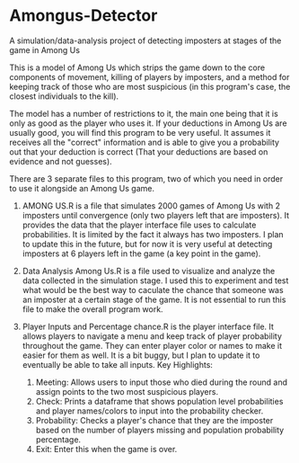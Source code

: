 # Amongus-Detector
A simulation/data-analysis project of detecting imposters at stages of the game in Among Us

This is a model of Among Us which strips the game down to the core components of movement, killing of players by imposters, and a method for keeping track of those who are most suspicious (in this program's case, the closest individuals to the kill).

The model has a number of restrictions to it, the main one being that it is only as good as the player who uses it. If your deductions in Among Us are usually good, you will find this program to be very useful. It assumes it receives all the "correct" information and is able to give you a probability out that your deduction is correct (That your deductions are based on evidence and not guesses).

There are 3 separate files to this program, two of which you need in order to use it alongside an Among Us game.

1. AMONG US.R is a file that simulates 2000 games of Among Us with 2 imposters until convergence (only two players left that are imposters). It provides the data that the player interface file uses to calculate probabilities. It is limited by the fact it always has two imposters. I plan to update this in the future, but for now it is very useful at detecting imposters at 6 players left in the game (a key point in the game).

2. Data Analysis Among Us.R is a file used to visualize and analyze the data collected in the simulation stage. I used this to experiment and test what would be the best way to caculate the chance that someone was an imposter at a certain stage of the game. It is not essential to run this file to make the overall program work.

3. Player Inputs and Percentage chance.R is the player interface file. It allows players to navigate a menu and keep track of player probability throughout the game. They can enter player color or names to make it easier for them as well. It is a bit buggy, but I plan to update it to eventually be able to take all inputs.
  Key Highlights:
    1. Meeting: Allows users to input those who died during the round and assign points to the two most suspicious players.
    2. Check: Prints a dataframe that shows population level probabilities and player names/colors to input into the probability checker.
    3. Probability: Checks a player's chance that they are the imposter based on the number of players missing and population probability percentage.
    4. Exit: Enter this when the game is over.
